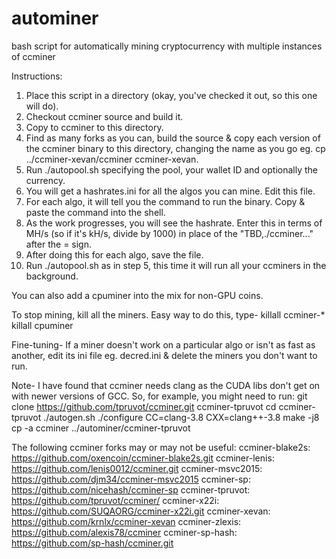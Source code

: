 # autominer
bash script for automatically mining cryptocurrency with multiple instances of ccminer

Instructions:

1. Place this script in a directory (okay, you've checked it out, so this one will do).
2. Checkout ccminer source and build it.
3. Copy to ccminer to this directory.
4. Find as many forks as you can, build the source & copy each version of the ccminer binary to this directory, changing the name as you go eg. cp ../ccminer-xevan/ccminer ccminer-xevan.
5. Run ./autopool.sh specifying the pool, your wallet ID and optionally the currency.
6. You will get a hashrates.ini for all the algos you can mine. Edit this file.
7. For each algo, it will tell you the command to run the binary.  Copy & paste the command into the shell.
8. As the work progresses, you will see the hashrate.  Enter this in terms of MH/s (so if it's kH/s, divide by 1000) in place of the "TBD,./ccminer..." after the = sign.
9. After doing this for each algo, save the file.
10. Run ./autopool.sh as in step 5, this time it will run all your ccminers in the background.

You can also add a cpuminer into the mix for non-GPU coins.

To stop mining, kill all the miners.  Easy way to do this, type-
killall ccminer-*
killall cpuminer

Fine-tuning- If a miner doesn't work on a particular algo or isn't as fast as another, edit its ini file eg. decred.ini & delete the miners you don't want to run.

Note- I have found that ccminer needs clang as the CUDA libs don't get on with newer versions of GCC. So, for example, you might need to run:
git clone https://github.com/tpruvot/ccminer.git ccminer-tpruvot
cd ccminer-tpruvot
./autogen.sh
./configure CC=clang-3.8 CXX=clang++-3.8
make -j8
cp -a ccminer ../autominer/ccminer-tpruvot

The following ccminer forks may or may not be useful:
ccminer-blake2s:        https://github.com/oxencoin/ccminer-blake2s.git
ccminer-lenis:  https://github.com/lenis0012/ccminer.git
ccminer-msvc2015:       https://github.com/djm34/ccminer-msvc2015
ccminer-sp:     https://github.com/nicehash/ccminer-sp
ccminer-tpruvot:        https://github.com/tpruvot/ccminer/
ccminer-x22i:   https://github.com/SUQAORG/ccminer-x22i.git
ccminer-xevan:  https://github.com/krnlx/ccminer-xevan
ccminer-zlexis: https://github.com/alexis78/ccminer
ccminer-sp-hash:  https://github.com/sp-hash/ccminer.git
